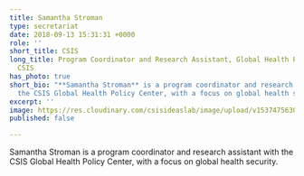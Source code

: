```yaml
---
title: Samantha Stroman
type: secretariat
date: 2018-09-13 15:31:31 +0000
role: ''
short_title: CSIS
long_title: Program Coordinator and Research Assistant, Global Health Policy Center,
  CSIS
has_photo: true
short_bio: "**Samantha Stroman** is a program coordinator and research assistant with
  the CSIS Global Health Policy Center, with a focus on global health security."
excerpt: ''
image: https://res.cloudinary.com/csisideaslab/image/upload/v1537475630/health-commission/Stroman_Samantha.jpg
published: false

---
```

Samantha Stroman is a program coordinator and research assistant with the CSIS Global Health Policy Center, with a focus on global health security.